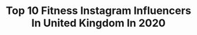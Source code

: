 ---
title: Top 10 Fitness Instagram Influencers In United Kingdom In 2020
description: >-
  Find top fitness Instagram influencers in United Kingdom in 2020. Most popular hashtags: #fitspo #goalsetting #gifted #travel.
platform: Instagram
profiles:
  - username: "chloee.fitness97"
    fullname: >-
      Chloe | Fitness 🏋🏼‍♀️
    location: "United Kingdom"
    followers: 8872
    engagement: 1797
    commentsToLikes: 0.097173
    id: ck13b8ry0u9fi0i19s4ex8y9k
    verified: false
    hashtags: "#fitlife, #hiitworkout, #sale, #squats"
  - username: "sc_figure"
    fullname: >-
      Sarah Cowin
    location: "United Kingdom"
    followers: 3407
    engagement: 2831
    commentsToLikes: 0.401740
    id: ckapcimrv3yne0i78op3a32bh
    verified: false
    hashtags: "#mindsetmonday, #selfworth, #lifeisgood, #bodybuilder"
  - username: "jasonpfrank"
    fullname: >-
      Jason
    location: "United Kingdom"
    followers: 3826
    engagement: 2675
    commentsToLikes: 0.155699
    id: ck6u81up3oy0v0j71f3up96z9
    verified: false
    hashtags: "#gymfloor, #backday, #tricepsworkout, #tricepworkout"
  - username: "here.is.h"
    fullname: >-
      H Opris
    location: "United Kingdom"
    followers: 16013
    engagement: 1824
    commentsToLikes: 0.078866
    id: ckaov49if2zdm0i78mi44mj2t
    verified: false
    hashtags: "#summershredding, #foodpornography, #summer2020, #armworkout"
  - username: "hayleyfituk"
    fullname: >-
      HAYLEY GREEN | Fitness
    location: "United Kingdom"
    followers: 12281
    engagement: 1497
    commentsToLikes: 0.244406
    id: ck8tal093s7b70j787yjbeay9
    verified: false
    hashtags: "#tuesdaythoughts, #contest, #giveaways, #muscle"
  - username: "ornella.obrie"
    fullname: >-
      Ornella 💜
    location: "United Kingdom"
    followers: 9936
    engagement: 1130
    commentsToLikes: 0.210772
    id: ck9hbouupht440j78sd9k1ys4
    verified: false
    hashtags: "#sub4subyoutube, #gymstagram, #instalifestyle, #trainathome"
  - username: "adriannajj"
    fullname: >-
      Adrian Naj
    location: "United Kingdom"
    followers: 18233
    engagement: 1908
    commentsToLikes: 0.052430
    id: ck9wdoap4gi3b0j78tm8e5led
    verified: false
    hashtags: ""
  - username: "connorthomsonmckay"
    fullname: >-
      𝐂𝐨𝐧𝐧𝐨𝐫 𝐓𝐡𝐨𝐦𝐬𝐨𝐧 𝐌𝐜𝐊𝐚𝐲
    location: "United Kingdom"
    followers: 3522
    engagement: 2780
    commentsToLikes: 0.105982
    id: ckapa7oarv1wp0i78t8pjna6v
    verified: false
    hashtags: "#timetocare, #thebodyshop, #thebodyshopuk"
  - username: "ncesmel"
    fullname: >-
      Nadia Chrystie
    location: "United Kingdom"
    followers: 6262
    engagement: 1228
    commentsToLikes: 0.096961
    id: ck6uao8pb4olx0j71vi08ssyg
    verified: false
    hashtags: "#suppliedby, #travelling, #quarantine, #neon"
  - username: "ciarafits"
    fullname: >-
      ciara
    location: "United Kingdom"
    followers: 41105
    engagement: 532
    commentsToLikes: 0.105140
    id: ck6tvawgal6a50j7140s0ccpu
    verified: false
    hashtags: "#pump, #instadaily, #train, #hiitworkout"
---